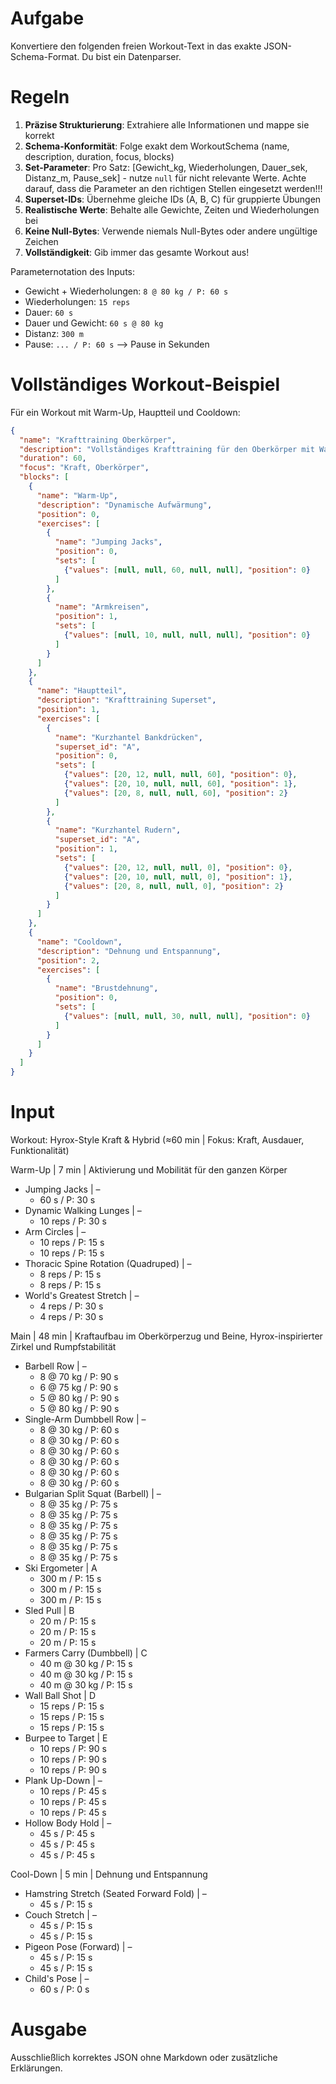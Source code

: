 # Aufgabe
Konvertiere den folgenden freien Workout-Text in das exakte JSON-Schema-Format. Du bist ein Datenparser.

# Regeln
1. **Präzise Strukturierung**: Extrahiere alle Informationen und mappe sie korrekt
2. **Schema-Konformität**: Folge exakt dem WorkoutSchema (name, description, duration, focus, blocks)
3. **Set-Parameter**: Pro Satz: [Gewicht_kg, Wiederholungen, Dauer_sek, Distanz_m, Pause_sek] - nutze `null` für nicht relevante Werte. Achte darauf, dass die Parameter an den richtigen Stellen eingesetzt werden!!!
4. **Superset-IDs**: Übernehme gleiche IDs (A, B, C) für gruppierte Übungen
5. **Realistische Werte**: Behalte alle Gewichte, Zeiten und Wiederholungen bei
6. **Keine Null-Bytes**: Verwende niemals Null-Bytes oder andere ungültige Zeichen
7. **Vollständigkeit**: Gib immer das gesamte Workout aus!

Parameternotation des Inputs:
- Gewicht + Wiederholungen: `8 @ 80 kg / P: 60 s`
- Wiederholungen: `15 reps`
- Dauer: `60 s`
- Dauer und Gewicht: `60 s @ 80 kg`
- Distanz: `300 m`
- Pause: `... / P: 60 s` --> Pause in Sekunden


# Vollständiges Workout-Beispiel
Für ein Workout mit Warm-Up, Hauptteil und Cooldown:
```json
{
  "name": "Krafttraining Oberkörper",
  "description": "Vollständiges Krafttraining für den Oberkörper mit Warm-Up und Cooldown",
  "duration": 60,
  "focus": "Kraft, Oberkörper",
  "blocks": [
    {
      "name": "Warm-Up",
      "description": "Dynamische Aufwärmung",
      "position": 0,
      "exercises": [
        {
          "name": "Jumping Jacks",
          "position": 0,
          "sets": [
            {"values": [null, null, 60, null, null], "position": 0}
          ]
        },
        {
          "name": "Armkreisen",
          "position": 1,
          "sets": [
            {"values": [null, 10, null, null, null], "position": 0}
          ]
        }
      ]
    },
    {
      "name": "Hauptteil",
      "description": "Krafttraining Superset",
      "position": 1,
      "exercises": [
        {
          "name": "Kurzhantel Bankdrücken",
          "superset_id": "A",
          "position": 0,
          "sets": [
            {"values": [20, 12, null, null, 60], "position": 0},
            {"values": [20, 10, null, null, 60], "position": 1},
            {"values": [20, 8, null, null, 60], "position": 2}
          ]
        },
        {
          "name": "Kurzhantel Rudern",
          "superset_id": "A",
          "position": 1,
          "sets": [
            {"values": [20, 12, null, null, 0], "position": 0},
            {"values": [20, 10, null, null, 0], "position": 1},
            {"values": [20, 8, null, null, 0], "position": 2}
          ]
        }
      ]
    },
    {
      "name": "Cooldown",
      "description": "Dehnung und Entspannung",
      "position": 2,
      "exercises": [
        {
          "name": "Brustdehnung",
          "position": 0,
          "sets": [
            {"values": [null, null, 30, null, null], "position": 0}
          ]
        }
      ]
    }
  ]
}
```

# Input
Workout: Hyrox-Style Kraft & Hybrid (≈60 min | Fokus: Kraft, Ausdauer, Funktionalität)

Warm-Up | 7 min | Aktivierung und Mobilität für den ganzen Körper
- Jumping Jacks | –
    - 60 s / P: 30 s
- Dynamic Walking Lunges | –
    - 10 reps / P: 30 s
- Arm Circles | –
    - 10 reps / P: 15 s
    - 10 reps / P: 15 s
- Thoracic Spine Rotation (Quadruped) | –
    - 8 reps / P: 15 s
    - 8 reps / P: 15 s
- World's Greatest Stretch | –
    - 4 reps / P: 30 s
    - 4 reps / P: 30 s

Main | 48 min | Kraftaufbau im Oberkörperzug und Beine, Hyrox-inspirierter Zirkel und Rumpfstabilität
- Barbell Row | –
    - 8 @ 70 kg / P: 90 s
    - 6 @ 75 kg / P: 90 s
    - 5 @ 80 kg / P: 90 s
    - 5 @ 80 kg / P: 90 s
- Single-Arm Dumbbell Row | –
    - 8 @ 30 kg / P: 60 s
    - 8 @ 30 kg / P: 60 s
    - 8 @ 30 kg / P: 60 s
    - 8 @ 30 kg / P: 60 s
    - 8 @ 30 kg / P: 60 s
    - 8 @ 30 kg / P: 60 s
- Bulgarian Split Squat (Barbell) | –
    - 8 @ 35 kg / P: 75 s
    - 8 @ 35 kg / P: 75 s
    - 8 @ 35 kg / P: 75 s
    - 8 @ 35 kg / P: 75 s
    - 8 @ 35 kg / P: 75 s
    - 8 @ 35 kg / P: 75 s
- Ski Ergometer | A
    - 300 m / P: 15 s
    - 300 m / P: 15 s
    - 300 m / P: 15 s
- Sled Pull | B
    - 20 m / P: 15 s
    - 20 m / P: 15 s
    - 20 m / P: 15 s
- Farmers Carry (Dumbbell) | C
    - 40 m @ 30 kg / P: 15 s
    - 40 m @ 30 kg / P: 15 s
    - 40 m @ 30 kg / P: 15 s
- Wall Ball Shot | D
    - 15 reps / P: 15 s
    - 15 reps / P: 15 s
    - 15 reps / P: 15 s
- Burpee to Target | E
    - 10 reps / P: 90 s
    - 10 reps / P: 90 s
    - 10 reps / P: 90 s
- Plank Up-Down | –
    - 10 reps / P: 45 s
    - 10 reps / P: 45 s
    - 10 reps / P: 45 s
- Hollow Body Hold | –
    - 45 s / P: 45 s
    - 45 s / P: 45 s
    - 45 s / P: 45 s

Cool-Down | 5 min | Dehnung und Entspannung
- Hamstring Stretch (Seated Forward Fold) | –
    - 45 s / P: 15 s
- Couch Stretch | –
    - 45 s / P: 15 s
    - 45 s / P: 15 s
- Pigeon Pose (Forward) | –
    - 45 s / P: 15 s
    - 45 s / P: 15 s
- Child's Pose | –
    - 60 s / P: 0 s

# Ausgabe
Ausschließlich korrektes JSON ohne Markdown oder zusätzliche Erklärungen. 